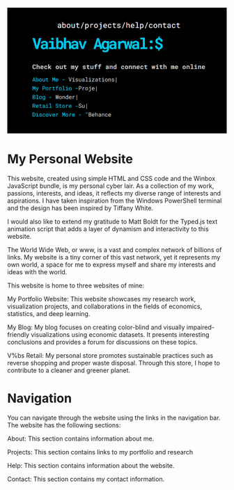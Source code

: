![My Personal Website](website.sample.png)
# My Personal Website

This website, created using simple HTML and CSS code and the Winbox JavaScript bundle, is my personal cyber lair. As a collection of my work, passions, interests, and ideas, it reflects my diverse range of interests and aspirations. I have taken inspiration from the Windows PowerShell terminal and the design has been inspired by Tiffany White.

I would also like to extend my gratitude to Matt Boldt for the Typed.js text animation script that adds a layer of dynamism and interactivity to this website.

The World Wide Web, or www, is a vast and complex network of billions of links. My website is a tiny corner of this vast network, yet it represents my own world, a space for me to express myself and share my interests and ideas with the world.

This website is home to three websites of mine:

My Portfolio Website: This website showcases my research work, visualization projects, and collaborations in the fields of economics, statistics, and deep learning.

My Blog: My blog focuses on creating color-blind and visually impaired-friendly visualizations using economic datasets. It presents interesting conclusions and provides a forum for discussions on these topics.

V%bs Retail: My personal store promotes sustainable practices such as reverse shopping and proper waste disposal. Through this store, I hope to contribute to a cleaner and greener planet.

# Navigation 
You can navigate through the website using the links in the navigation bar. The website has the following sections:

About: This section contains information about me.


Projects: This section contains links to my portfolio and research


Help: This section contains information about the website.


Contact: This section contains my contact information.

